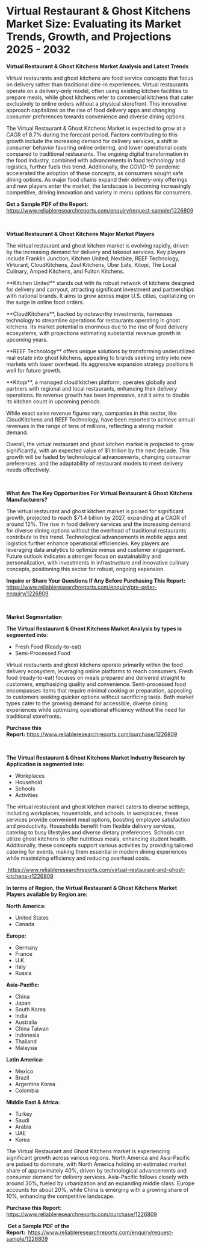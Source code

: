 <p><h1>Virtual Restaurant & Ghost Kitchens Market Size: Evaluating its Market Trends, Growth, and Projections 2025 - 2032</h1></p><p><strong>Virtual Restaurant & Ghost Kitchens Market Analysis and Latest Trends</strong></p>
<p><p>Virtual restaurants and ghost kitchens are food service concepts that focus on delivery rather than traditional dine-in experiences. Virtual restaurants operate on a delivery-only model, often using existing kitchen facilities to prepare meals, while ghost kitchens refer to commercial kitchens that cater exclusively to online orders without a physical storefront. This innovative approach capitalizes on the rise of food delivery apps and changing consumer preferences towards convenience and diverse dining options.</p><p>The Virtual Restaurant & Ghost Kitchens Market is expected to grow at a CAGR of 8.7% during the forecast period. Factors contributing to this growth include the increasing demand for delivery services, a shift in consumer behavior favoring online ordering, and lower operational costs compared to traditional restaurants. The ongoing digital transformation in the food industry, combined with advancements in food technology and logistics, further fuels this trend. Additionally, the COVID-19 pandemic accelerated the adoption of these concepts, as consumers sought safe dining options. As major food chains expand their delivery-only offerings and new players enter the market, the landscape is becoming increasingly competitive, driving innovation and variety in menu options for consumers.</p></p>
<p><strong>Get a Sample PDF of the Report:&nbsp;</strong> <a href="https://www.reliableresearchreports.com/enquiry/request-sample/1226809?utm_campaign=2739&utm_medium=2&utm_source=Github&utm_content=ia&utm_term=16042025&utm_id=virtual-restaurant-ghost-kitchens">https://www.reliableresearchreports.com/enquiry/request-sample/1226809</a></p>
<p>&nbsp;</p>
<p><strong>Virtual Restaurant & Ghost Kitchens Major Market Players</strong></p>
<p><p>The virtual restaurant and ghost kitchen market is evolving rapidly, driven by the increasing demand for delivery and takeout services. Key players include Franklin Junction, Kitchen United, Nextbite, REEF Technology, Virturant, CloudKitchens, Zuul Kitchens, Uber Eats, Kitopi, The Local Culinary, Amped Kitchens, and Fulton Kitchens.</p><p>**Kitchen United** stands out with its robust network of kitchens designed for delivery and carryout, attracting significant investment and partnerships with national brands. It aims to grow across major U.S. cities, capitalizing on the surge in online food orders.</p><p>**CloudKitchens**, backed by noteworthy investments, harnesses technology to streamline operations for restaurants operating in ghost kitchens. Its market potential is enormous due to the rise of food delivery ecosystems, with projections estimating substantial revenue growth in upcoming years.</p><p>**REEF Technology** offers unique solutions by transforming underutilized real estate into ghost kitchens, appealing to brands seeking entry into new markets with lower overhead. Its aggressive expansion strategy positions it well for future growth.</p><p>**Kitopi**, a managed cloud kitchen platform, operates globally and partners with regional and local restaurants, enhancing their delivery operations. Its revenue growth has been impressive, and it aims to double its kitchen count in upcoming periods.</p><p>While exact sales revenue figures vary, companies in this sector, like CloudKitchens and REEF Technology, have been reported to achieve annual revenues in the range of tens of millions, reflecting a strong market demand.</p><p>Overall, the virtual restaurant and ghost kitchen market is projected to grow significantly, with an expected value of $1 trillion by the next decade. This growth will be fueled by technological advancements, changing consumer preferences, and the adaptability of restaurant models to meet delivery needs effectively.</p></p>
<p>&nbsp;</p>
<p><strong>What Are The Key Opportunities For Virtual Restaurant & Ghost Kitchens Manufacturers?</strong></p>
<p><p>The virtual restaurant and ghost kitchen market is poised for significant growth, projected to reach $71.4 billion by 2027, expanding at a CAGR of around 12%. The rise in food delivery services and the increasing demand for diverse dining options without the overhead of traditional restaurants contribute to this trend. Technological advancements in mobile apps and logistics further enhance operational efficiencies. Key players are leveraging data analytics to optimize menus and customer engagement. Future outlook indicates a stronger focus on sustainability and personalization, with investments in infrastructure and innovative culinary concepts, positioning this sector for robust, ongoing expansion.</p></p>
<p><strong>Inquire or Share Your Questions If Any Before Purchasing This Report:</strong> <a href="https://www.reliableresearchreports.com/enquiry/pre-order-enquiry/1226809?utm_campaign=2739&utm_medium=2&utm_source=Github&utm_content=ia&utm_term=16042025&utm_id=virtual-restaurant-ghost-kitchens">https://www.reliableresearchreports.com/enquiry/pre-order-enquiry/1226809</a></p>
<p>&nbsp;</p>
<p><strong>Market Segmentation</strong></p>
<p><strong>The Virtual Restaurant & Ghost Kitchens Market Analysis by types is segmented into:</strong></p>
<p><ul><li>Fresh Food (Ready-to-eat)</li><li>Semi-Processed Food</li></ul></p>
<p><p>Virtual restaurants and ghost kitchens operate primarily within the food delivery ecosystem, leveraging online platforms to reach consumers. Fresh food (ready-to-eat) focuses on meals prepared and delivered straight to customers, emphasizing quality and convenience. Semi-processed food encompasses items that require minimal cooking or preparation, appealing to customers seeking quicker options without sacrificing taste. Both market types cater to the growing demand for accessible, diverse dining experiences while optimizing operational efficiency without the need for traditional storefronts.</p></p>
<p><strong>Purchase this Report:&nbsp;</strong><a href="https://www.reliableresearchreports.com/purchase/1226809?utm_campaign=2739&utm_medium=2&utm_source=Github&utm_content=ia&utm_term=16042025&utm_id=virtual-restaurant-ghost-kitchens">https://www.reliableresearchreports.com/purchase/1226809</a></p>
<p>&nbsp;</p>
<p><strong>The Virtual Restaurant & Ghost Kitchens Market Industry Research by Application is segmented into:</strong></p>
<p><ul><li>Workplaces</li><li>Household</li><li>Schools</li><li>Activities</li></ul></p>
<p><p>The virtual restaurant and ghost kitchen market caters to diverse settings, including workplaces, households, and schools. In workplaces, these services provide convenient meal options, boosting employee satisfaction and productivity. Households benefit from flexible delivery services, catering to busy lifestyles and diverse dietary preferences. Schools can utilize ghost kitchens to offer nutritious meals, enhancing student health. Additionally, these concepts support various activities by providing tailored catering for events, making them essential in modern dining experiences while maximizing efficiency and reducing overhead costs.</p></p>
<p><a href="https://www.reliableresearchreports.com/virtual-restaurant-and-ghost-kitchens-r1226809?utm_campaign=2739&utm_medium=2&utm_source=Github&utm_content=ia&utm_term=16042025&utm_id=virtual-restaurant-ghost-kitchens">&nbsp;https://www.reliableresearchreports.com/virtual-restaurant-and-ghost-kitchens-r1226809</a></p>
<p><strong>In terms of Region, the Virtual Restaurant & Ghost Kitchens Market Players available by Region are:</strong></p>
<p>
    <p> <strong> North America: </strong>
        <ul>
            <li>United States</li>
            <li>Canada</li>
        </ul>
        </p> 
    <p> <strong> Europe: </strong>
        <ul>
            <li>Germany</li>
            <li>France</li>
            <li>U.K.</li>
            <li>Italy</li>
            <li>Russia</li>
        </ul>
        </p> 
    <p> <strong> Asia-Pacific: </strong>
        <ul>
            <li>China</li>
            <li>Japan</li>
            <li>South Korea</li>
            <li>India</li>
            <li>Australia</li>
            <li>China Taiwan</li>
            <li>Indonesia</li>
            <li>Thailand</li>
            <li>Malaysia</li>
        </ul>
        </p> 
    <p> <strong> Latin America: </strong>
        <ul>
            <li>Mexico</li>
            <li>Brazil</li>
            <li>Argentina Korea</li>
            <li>Colombia</li>
        </ul>
        </p> 
    <p> <strong> Middle East & Africa: </strong>
        <ul>
            <li>Turkey</li>
            <li>Saudi</li>
            <li>Arabia</li>
            <li>UAE</li>
            <li>Korea</li>
        </ul>
    </p>
    </p>
<p><p>The Virtual Restaurant and Ghost Kitchens market is experiencing significant growth across various regions. North America and Asia-Pacific are poised to dominate, with North America holding an estimated market share of approximately 40%, driven by technological advancements and consumer demand for delivery services. Asia-Pacific follows closely with around 30%, fueled by urbanization and an expanding middle class. Europe accounts for about 20%, while China is emerging with a growing share of 10%, enhancing the competitive landscape.</p></p>
<p><strong>Purchase this Report: </strong><a href="https://www.reliableresearchreports.com/purchase/1226809?utm_campaign=2739&utm_medium=2&utm_source=Github&utm_content=ia&utm_term=16042025&utm_id=virtual-restaurant-ghost-kitchens">https://www.reliableresearchreports.com/purchase/1226809</a></p>
<p>&nbsp;<strong>Get a Sample PDF of the Report:&nbsp;&nbsp;</strong><a href="https://www.reliableresearchreports.com/enquiry/request-sample/1226809?utm_campaign=2739&utm_medium=2&utm_source=Github&utm_content=ia&utm_term=16042025&utm_id=virtual-restaurant-ghost-kitchens">https://www.reliableresearchreports.com/enquiry/request-sample/1226809</a></p>
<p><strong></strong></p>
<p><p></p><p></p><p></p></p>